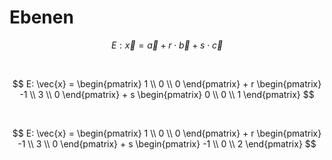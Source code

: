 # Ebenen

$$ E: \vec{x} = \vec{a} + r \cdot \vec{b} + s \cdot \vec{c} $$

<br>

$$ E: \vec{x} = \begin{pmatrix} 1 \\ 0 \\ 0 \end{pmatrix} + r \begin{pmatrix} -1 \\ 3 \\ 0 \end{pmatrix} + s \begin{pmatrix} 0 \\ 0 \\ 1 \end{pmatrix} $$

<br>

$$ E: \vec{x} = \begin{pmatrix} 1 \\ 0 \\ 0 \end{pmatrix} + r \begin{pmatrix} -1 \\ 3 \\ 0 \end{pmatrix} + s \begin{pmatrix} -1 \\ 0 \\ 2 \end{pmatrix} $$

<br>